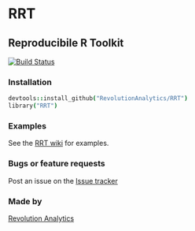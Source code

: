 RRT
===

## Reproducibile R Toolkit

[![Build Status](https://api.travis-ci.org/RevolutionAnalytics/RRT.png)](https://travis-ci.org/RevolutionAnalytics/RRT)


### Installation

```coffee
devtools::install_github("RevolutionAnalytics/RRT")
library("RRT")
```

### Examples

See the [RRT wiki](https://github.com/RevolutionAnalytics/RRT/wiki/Examples) for examples.

### Bugs or feature requests

Post an issue on the [Issue tracker](https://github.com/RevolutionAnalytics/RRT/issues)


### Made by

[Revolution Analytics](http://www.revolutionanalytics.com/)
